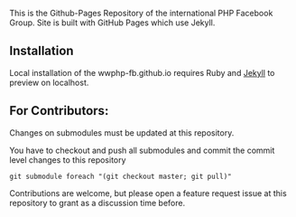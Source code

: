 This is the Github-Pages Repository of the international PHP Facebook Group. Site is built with GitHub Pages which use
Jekyll.

## Installation

Local installation of the wwphp-fb.github.io requires Ruby and [Jekyll][jekyll] to preview on localhost.

## For Contributors:

Changes on submodules must be updated at this repository.

You have to checkout and push all submodules and commit the commit level changes to this repository

`git submodule foreach "(git checkout master; git pull)"`

Contributions are welcome, but please open a feature request issue at this repository to grant as a discussion time before.

[jekyll]: http://jekyllrb.com/
